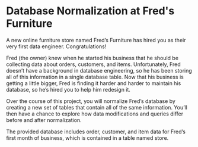 # Database Normalization at Fred's Furniture

A new online furniture store named Fred’s Furniture has hired you as their very first data engineer. Congratulations!

Fred (the owner) knew when he started his business that he should be collecting data about orders, customers, and items. Unfortunately, Fred doesn’t have a background in database engineering, so he has been storing all of this information in a single database table. Now that his business is getting a little bigger, Fred is finding it harder and harder to maintain his database, so he’s hired you to help him redesign it.

Over the course of this project, you will normalize Fred’s database by creating a new set of tables that contain all of the same information. You’ll then have a chance to explore how data modifications and queries differ before and after normalization.

The provided database includes order, customer, and item data for Fred’s first month of business, which is contained in a table named store.
